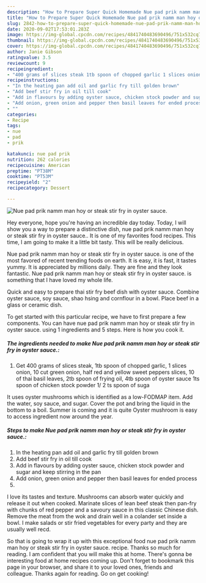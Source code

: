 ```yaml
---
description: "How to Prepare Super Quick Homemade Nue pad prik namm man hoy or steak stir fry in oyster sauce."
title: "How to Prepare Super Quick Homemade Nue pad prik namm man hoy or steak stir fry in oyster sauce."
slug: 2842-how-to-prepare-super-quick-homemade-nue-pad-prik-namm-man-hoy-or-steak-stir-fry-in-oyster-sauce
date: 2020-09-02T17:53:01.283Z
image: https://img-global.cpcdn.com/recipes/4841740483690496/751x532cq70/nue-pad-prik-namm-man-hoy-or-steak-stir-fry-in-oyster-sauce-recipe-main-photo.jpg
thumbnail: https://img-global.cpcdn.com/recipes/4841740483690496/751x532cq70/nue-pad-prik-namm-man-hoy-or-steak-stir-fry-in-oyster-sauce-recipe-main-photo.jpg
cover: https://img-global.cpcdn.com/recipes/4841740483690496/751x532cq70/nue-pad-prik-namm-man-hoy-or-steak-stir-fry-in-oyster-sauce-recipe-main-photo.jpg
author: Janie Gibson
ratingvalue: 3.5
reviewcount: 9
recipeingredient:
- "400 grams of slices steak 1tb spoon of chopped garlic 1 slices onion 10 cut green onion half red and yellow sweet peppers slices 10 of thai basil leaves 2tb spoon of frying oil 4tb spoon of oyster sauce 1ts spoon of chicken stock powder 1 2 ts spoon of suga"
recipeinstructions:
- "In the heating pan add oil and garlic fry till golden brown"
- "Add beef stir fry in oil till cook"
- "Add in flavours by adding oyster sauce, chicken stock powder and sugar and keep stirring in the pan"
- "Add onion, green onion and pepper then basil leaves for ended process"
- ""
categories:
- Recipe
tags:
- nue
- pad
- prik

katakunci: nue pad prik 
nutrition: 262 calories
recipecuisine: American
preptime: "PT38M"
cooktime: "PT53M"
recipeyield: "2"
recipecategory: Dessert

---
```



![Nue pad prik namm man hoy or steak stir fry in oyster sauce.](https://img-global.cpcdn.com/recipes/4841740483690496/751x532cq70/nue-pad-prik-namm-man-hoy-or-steak-stir-fry-in-oyster-sauce-recipe-main-photo.jpg)

Hey everyone, hope you're having an incredible day today. Today, I will show you a way to prepare a distinctive dish, nue pad prik namm man hoy or steak stir fry in oyster sauce.. It is one of my favorites food recipes. This time, I am going to make it a little bit tasty. This will be really delicious.

Nue pad prik namm man hoy or steak stir fry in oyster sauce. is one of the most favored of recent trending foods on earth. It is easy, it is fast, it tastes yummy. It is appreciated by millions daily. They are fine and they look fantastic. Nue pad prik namm man hoy or steak stir fry in oyster sauce. is something that I have loved my whole life.

Quick and easy to prepare thai stir fry beef dish with oyster sauce. Combine oyster sauce, soy sauce, shao hsing and cornflour in a bowl. Place beef in a glass or ceramic dish.


To get started with this particular recipe, we have to first prepare a few components. You can have nue pad prik namm man hoy or steak stir fry in oyster sauce. using 1 ingredients and 5 steps. Here is how you cook it.

<!--inarticleads1-->

##### The ingredients needed to make Nue pad prik namm man hoy or steak stir fry in oyster sauce.:

1. Get 400 grams of slices steak, 1tb spoon of chopped garlic, 1 slices onion, 10 cut green onion, half red and yellow sweet peppers slices, 10 of thai basil leaves, 2tb spoon of frying oil, 4tb spoon of oyster sauce 1ts spoon of chicken stock powder 1/ 2 ts spoon of suga


It uses oyster mushrooms which is identified as a low-FODMAP item. Add the water, soy sauce, and sugar. Cover the pot and bring the liquid in the bottom to a boil. Summer is coming and it is quite Oyster mushroom is easy to access ingredient now around the year. 

<!--inarticleads2-->

##### Steps to make Nue pad prik namm man hoy or steak stir fry in oyster sauce.:

1. In the heating pan add oil and garlic fry till golden brown
1. Add beef stir fry in oil till cook
1. Add in flavours by adding oyster sauce, chicken stock powder and sugar and keep stirring in the pan
1. Add onion, green onion and pepper then basil leaves for ended process
1. 


I love its tastes and texture. Mushrooms can absorb water quickly and release it out when cooked. Marinate slices of lean beef steak then pan-fry with chunks of red pepper and a savoury sauce in this classic Chinese dish. Remove the meat from the wok and drain well in a colander set inside a bowl. I make salads or stir fried vegetables for every party and they are usually well recd. 

So that is going to wrap it up with this exceptional food nue pad prik namm man hoy or steak stir fry in oyster sauce. recipe. Thanks so much for reading. I am confident that you will make this at home. There's gonna be interesting food at home recipes coming up. Don't forget to bookmark this page in your browser, and share it to your loved ones, friends and colleague. Thanks again for reading. Go on get cooking!
